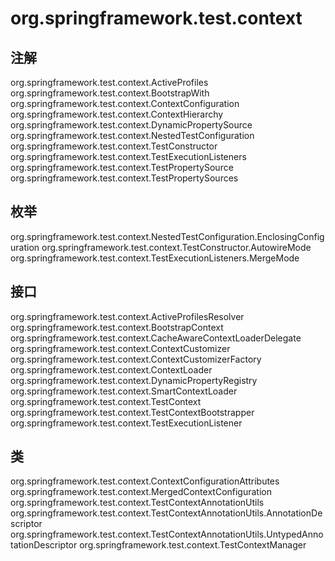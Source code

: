 # org.springframework.test.context

## 注解

org.springframework.test.context.ActiveProfiles
org.springframework.test.context.BootstrapWith
org.springframework.test.context.ContextConfiguration
org.springframework.test.context.ContextHierarchy
org.springframework.test.context.DynamicPropertySource
org.springframework.test.context.NestedTestConfiguration
org.springframework.test.context.TestConstructor
org.springframework.test.context.TestExecutionListeners
org.springframework.test.context.TestPropertySource
org.springframework.test.context.TestPropertySources

## 枚举

org.springframework.test.context.NestedTestConfiguration.EnclosingConfiguration
org.springframework.test.context.TestConstructor.AutowireMode
org.springframework.test.context.TestExecutionListeners.MergeMode

## 接口

org.springframework.test.context.ActiveProfilesResolver
org.springframework.test.context.BootstrapContext
org.springframework.test.context.CacheAwareContextLoaderDelegate
org.springframework.test.context.ContextCustomizer
org.springframework.test.context.ContextCustomizerFactory
org.springframework.test.context.ContextLoader
org.springframework.test.context.DynamicPropertyRegistry
org.springframework.test.context.SmartContextLoader
org.springframework.test.context.TestContext
org.springframework.test.context.TestContextBootstrapper
org.springframework.test.context.TestExecutionListener

## 类

org.springframework.test.context.ContextConfigurationAttributes
org.springframework.test.context.MergedContextConfiguration
org.springframework.test.context.TestContextAnnotationUtils
org.springframework.test.context.TestContextAnnotationUtils.AnnotationDescriptor<T extends Annotation>
org.springframework.test.context.TestContextAnnotationUtils.UntypedAnnotationDescriptor
org.springframework.test.context.TestContextManager




